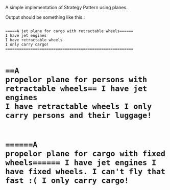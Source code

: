 A simple implementation of Strategy Pattern using planes.

Output should be something like this :

<code>
=====A jet plane for cargo with retractable wheels======
I have jet engines
I have retractable wheels
I only carry cargo!
========================================================

==A propelor plane for persons with retractable wheels==
I have jet engines
I have retractable wheels
I only carry persons and their luggage!
========================================================

======A propelor plane for cargo with fixed wheels======
I have jet engines
I have fixed wheels. I can't fly that fast :(
I only carry cargo!
========================================================
</code>